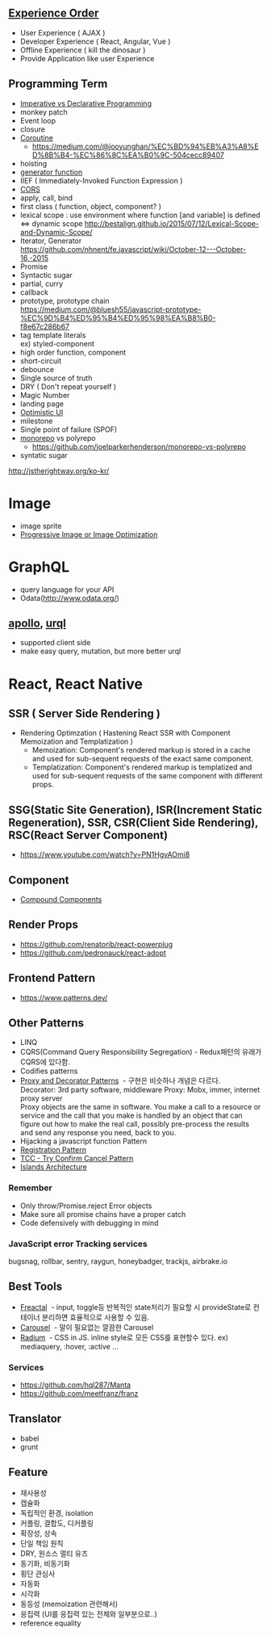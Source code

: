 ## [Experience Order](https://www.youtube.com/watch?v=0c9OC9NBsro)

- User Experience ( AJAX )
- Developer Experience ( React, Angular, Vue )
- Offline Experience ( kill the dinosaur )
- Provide Application like user Experience

## Programming Term

- [Imperative vs Declarative Programming](https://blog.webix.com/difference-between-declarative-and-imperative-programming-with-language-examples/)
- monkey patch
- Event loop
- closure
- [Coroutine](https://en.wikipedia.org/wiki/Coroutine)
  - https://medium.com/@jooyunghan/%EC%BD%94%EB%A3%A8%ED%8B%B4-%EC%86%8C%EA%B0%9C-504cecc89407
- hoisting
- [generator function](http://meetup.toast.com/posts/73)
- IIEF ( Immediately-Invoked Function Expression )
- [CORS](http://homoefficio.github.io/2015/07/21/Cross-Origin-Resource-Sharing/)
- apply, call, bind
- first class ( function, object, component? )
- lexical scope : use environment where function [and variable] is defined
  <=> dynamic scope
  http://bestalign.github.io/2015/07/12/Lexical-Scope-and-Dynamic-Scope/
- Iterator, Generator <br/>
  https://github.com/nhnent/fe.javascript/wiki/October-12---October-16,-2015
- Promise
- Syntactic sugar
- partial, curry
- callback
- prototype, prototype chain <br/>
  https://medium.com/@bluesh55/javascript-prototype-%EC%9D%B4%ED%95%B4%ED%95%98%EA%B8%B0-f8e67c286b67
- tag template literals <br/>
  ex) styled-component
- high order function, component
- short-circuit
- debounce
- Single source of truth
- DRY ( Don't repeat yourself )
- Magic Number
- landing page
- [Optimistic UI](https://www.apollographql.com/docs/react/recipes/authentication.html)
- milestone
- Single point of failure (SPOF)
- [monorepo](https://monorepo.tools/?fbclid=IwAR2ZTCTmoREVHRzHzmDD9IRenbXThz9WYqqwbKi33bNqlp3q_lcKQ8crCbI#distributed-task-execution) vs polyrepo
  - https://github.com/joelparkerhenderson/monorepo-vs-polyrepo
- syntatic sugar

http://jstherightway.org/ko-kr/

# Image

- image sprite
- [Progressive Image or Image Optimization](https://medium.com/@kyle.robert.gill/ridiculously-easy-image-optimization-with-gatsby-js-59d48e15db6e)

# GraphQL

- query language for your API
- Odata(http://www.odata.org/)

## [apollo](https://www.apollographql.com/), [urql](https://github.com/FormidableLabs/urql)

- supported client side
- make easy query, mutation, but more better urql

# React, React Native

## SSR ( Server Side Rendering )

- Rendering Optimzation ( Hastening React SSR with Component Memoization and Templatization )
  - Memoization: Component's rendered markup is stored in a cache and used for sub-sequent requests of
    the exact same component.
  - Templatization: Component's rendered markup is templatized and used for sub-sequent requests of the
    same component with different props.

## SSG(Static Site Generation), ISR(Increment Static Regeneration), SSR, CSR(Client Side Rendering), RSC(React Server Component)

- https://www.youtube.com/watch?v=PN1HgvAOmi8

## Component

- [Compound Components](https://www.youtube.com/watch?v=hEGg-3pIHlE)

## Render Props

- https://github.com/renatorib/react-powerplug
- https://github.com/pedronauck/react-adopt

## Frontend Pattern

- https://www.patterns.dev/

## Other Patterns

- LINQ
- CQRS(Command Query Responsibility Segregation) - Redux패턴의 유래가 CQRS에 있다함.
- Codifies patterns
- [Proxy and Decorator Patterns](https://lostechies.com/derickbailey/2012/03/29/proxies-and-decorators-in-javascript/)
   - 구현은 비슷하나 개념은 다르다. <br/>
  Decorator: 3rd party software, middleware
  Proxy: Mobx, immer, internet proxy server <br/>
  Proxy objects are the same in software. You make a call to a resource or service and the call that you make is handled by an object that can figure out how to make the real call, possibly pre-process the results and send any response you need, back to you.
- Hijacking a javascript function Pattern
- [Registration Pattern](https://www.youtube.com/watch?v=smBND2pwdUE)
- [TCC - Try Confirm Cancel Pattern](https://www.popit.kr/rest-%EA%B8%B0%EB%B0%98%EC%9D%98-%EA%B0%84%EB%8B%A8%ED%95%9C-%EB%B6%84%EC%82%B0-%ED%8A%B8%EB%9E%9C%EC%9E%AD%EC%85%98-%EA%B5%AC%ED%98%84-1%ED%8E%B8/)
- [Islands Architecture](https://www.patterns.dev/posts/islands-architecture/#:~:text=The%20term%20Islands%20architecture%20was,top%20of%20otherwise%20static%20HTML.)

### Remember

- Only throw/Promise.reject Error objects
- Make sure all promise chains have a proper catch
- Code defensively with debugging in mind

### JavaScript error Tracking services

bugsnag, rollbar, sentry, raygun, honeybadger, trackjs, airbrake.io

## Best Tools

- [Freactal](https://github.com/FormidableLabs/freactal)
   - input, toggle등 반복적인 state처리가 필요할 시 provideState로 컨테이너 분리하면 효율적으로 사용할 수 있음.
- [Carousel](https://github.com/FormidableLabs/nuka-carousel)
   - 말이 필요없는 깔끔한 Carousel
- [Radium](https://github.com/FormidableLabs/radium)
   - CSS in JS. inline style로 모든 CSS를 표현할수 있다. ex) mediaquery, :hover, :active ...

### Services

- https://github.com/hql287/Manta
- https://github.com/meetfranz/franz

## Translator

- babel
- grunt

## Feature

- 재사용성
- 캡슐화
- 독립적인 환경, isolation
- 커플링, 결합도, 디커플링
- 확장성, 상속
- 단일 책임 원칙
- DRY, 원소스 멀티 유즈
- 동기화, 비동기화
- 횡단 관심사
- 자동화
- 시각화
- 동등성 (memoization 관련해서)
- 응집력 (UI를 응집력 있는 전체와 일부분으로..)
- reference equality
